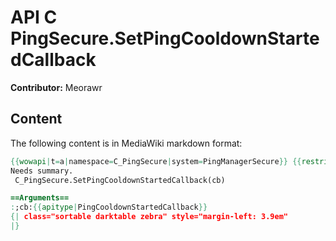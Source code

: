 # API C PingSecure.SetPingCooldownStartedCallback

**Contributor:** Meorawr

## Content

The following content is in MediaWiki markdown format:

```mediawiki
{{wowapi|t=a|namespace=C_PingSecure|system=PingManagerSecure}} {{restrictedapi|protected}}
Needs summary.
 C_PingSecure.SetPingCooldownStartedCallback(cb)

==Arguments==
:;cb:{{apitype|PingCooldownStartedCallback}}
{| class="sortable darktable zebra" style="margin-left: 3.9em"
|}
```